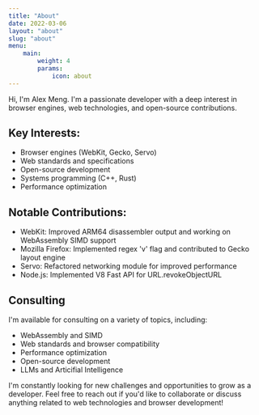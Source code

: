 ```yaml
---
title: "About"
date: 2022-03-06
layout: "about"
slug: "about"
menu:
    main:
        weight: 4
        params:
            icon: about
---
```



Hi, I'm Alex Meng. I'm a passionate developer with a deep interest in browser engines, web technologies, and open-source contributions. 

## Key Interests:
- Browser engines (WebKit, Gecko, Servo)
- Web standards and specifications
- Open-source development
- Systems programming (C++, Rust)
- Performance optimization

## Notable Contributions:
- WebKit: Improved ARM64 disassembler output and working on WebAssembly SIMD support
- Mozilla Firefox: Implemented regex 'v' flag and contributed to Gecko layout engine
- Servo: Refactored networking module for improved performance
- Node.js: Implemented V8 Fast API for URL.revokeObjectURL

## Consulting 

I'm available for consulting on a variety of topics, including:
- WebAssembly and SIMD
- Web standards and browser compatibility
- Performance optimization
- Open-source development
- LLMs and Articifial Intelligence

I'm constantly looking for new challenges and opportunities to grow as a developer. Feel free to reach out if you'd like to collaborate or discuss anything related to web technologies and browser development!